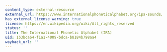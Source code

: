 ```yaml
---
content_type: external-resource
external_url: https://www.internationalphoneticalphabet.org/ipa-sounds/ipa-chart-with-sounds/#ipachartstart
has_external_license_warning: true
license: https://en.wikipedia.org/wiki/All_rights_reserved
status: ''
title: The International Phonetic Alphabet (IPA)
uid: 1b3bca64-f1a1-4009-bdca-b8184b798aa4
wayback_url: ''
---
```

